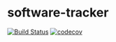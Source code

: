 # software-tracker
[![Build Status](https://travis-ci.org/sanger-pathogens/software-tracker.svg?branch=master)](https://travis-ci.org/sanger-pathogens/software-tracker) [![codecov](https://codecov.io/gh/sanger-pathogens/software-tracker/branch/master/graph/badge.svg)](https://codecov.io/gh/sanger-pathogens/software-tracker)

